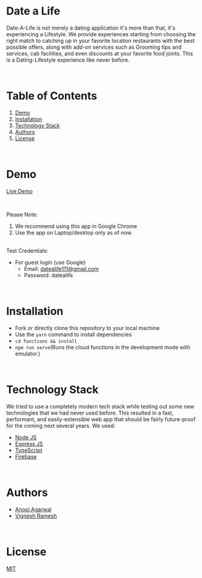 # Date a Life 

Date-A-Life is not merely a dating application it's more than that, it's experiencing a Lifestyle. We provide experiences starting from choosing the right match to catching up in your favorite location restaurants with the best possible offers, along with add-on services such as Grooming tips and services, cab facilities, and even discounts at your favorite food joints. This is a Dating-Lifestyle experience like never before.

<br/>

# Table of Contents

1. [Demo](#demo)
2. [Installation](#installation)
3. [Technology Stack](#technology-stack)
4. [Authors](#authors)
5. [License](#license)

<br/>

# Demo

[Live Demo](https://date-a-life.web.app/login)

<br/>

Please Note:

1. We recommend using this app in Google Chrome
2. Use the app on Laptop/desktop only as of now.

<br/>
Test Credentials:

- For guest login (use Google)
  - Email: datealife111@gmail.com
  - Password: datealife

<br/>

# Installation

- Fork or directly clone this repository to your local machine
- Use the `yarn` command to install dependencies
- `cd functions && install`
- `npm run serve`(Runs the cloud functions in the development mode with emulator.)

<br/>

# Technology Stack

We tried to use a completely modern tech stack while testing out some new technologies that we had never used before. This resulted in a fast, performant, and easily-extensible web app that should be fairly future-proof for the coming next several years. We used:

* [Node JS](https://nodejs.org/en/)
* [Express JS](https://expressjs.com/)
* [TypeScript](https://www.typescriptlang.org/)
* [Firebase](https://firebase.google.com/)

<br/>

# Authors

- [Anooj Agarwal](https://github.com/anooj-curator)
- [Vignesh Ramesh](https://github.com/veer-auro)

<br/>

# License

[MIT](https://opensource.org/licenses/MIT)
